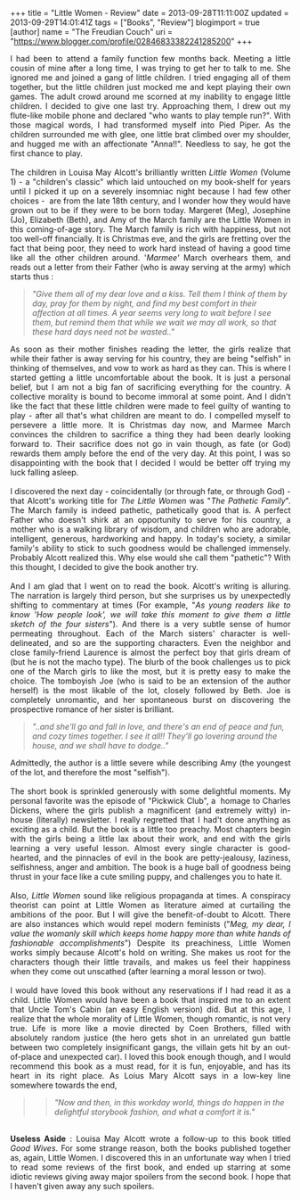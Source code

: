 +++
title = "Little Women - Review"
date = 2013-09-28T11:11:00Z
updated = 2013-09-29T14:01:41Z
tags = ["Books", "Review"]
blogimport = true 
[author]
	name = "The Freudian Couch"
	uri = "https://www.blogger.com/profile/02846833382241285200"
+++

<div dir="ltr" style="text-align: left;" trbidi="on">
<div style="text-align: justify;">
I had been to attend a family function few months back. Meeting a little cousin of mine after a long time, I was trying to get her to talk to me. She ignored me and joined a gang of little children. I tried engaging all of them together, but the little children just mocked me and kept playing their own games. The adult crowd around me scorned at my inability to engage little children. I decided to give one last try. Approaching them, I drew out my flute-like mobile phone and declared "who wants to play temple run?". With those magical words, I had transformed myself into Pied Piper. As the children surrounded me with glee, one little brat climbed over my shoulder, and hugged me with an affectionate "Anna!!". Needless to say, he got the first chance to play.</div>
<div style="text-align: justify;">
<br /></div>
<div style="text-align: justify;">
The children in Louisa May Alcott's brilliantly written <i>Little Women</i> (Volume 1) - a "children's classic" which laid untouched on my book-shelf for years until I picked it up on a severely insomniac night because I had few other choices - &nbsp;are from the late 18th century, and I wonder how they would have grown out to be if they were to be born today. Margeret (Meg), Josephine (Jo), Elizabeth (Beth), and Amy of the March family are the Little Women in this coming-of-age story. The March family is rich with happiness, but not too well-off financially. It is Christmas eve, and the girls are fretting over the fact that being poor, they need to work hard instead of having a good time like all the other children around. '<i>Marmee'</i>&nbsp;March overhears them, and reads out a letter from their Father (who is away serving at the army) which starts thus :</div>
<blockquote class="tr_bq">
<i>"Give them all of my dear love and a kiss. Tell them I think of them by day, pray for them by night, and find my best comfort in their affection at all times. A year seems very long to wait before I see them, but remind them that while we wait we may all work, so that these hard days need not be wasted.."</i></blockquote>
<div style="text-align: justify;">
As soon as their mother finishes reading the letter, the girls realize that while their father is away serving for his country, they are being "selfish" in thinking of themselves, and vow to work as hard as they can. This is where I started getting a little uncomfortable about the book. It is just a personal belief, but I am not a big fan of sacrificing everything for the country. A collective morality is bound to become immoral at some point. And I didn't like the fact that these little children were made to feel guilty of wanting to play - after all that's what children are meant to do. I compelled myself to persevere a little more. It is Christmas day now, and Marmee March convinces the children to sacrifice a thing they had been dearly looking forward to. Their sacrifice does not go in vain though, as fate (or God) rewards them amply before the end of the very day. At this point, I was so disappointing with the book that I decided I would be better off trying my luck falling asleep.</div>
<div style="text-align: justify;">
<br /></div>
<div style="text-align: justify;">
I discovered the next day - coincidentally (or through fate, or through God) - that Alcott's working title for <i>The Little Women</i> was "<i>The Pathetic Family</i>". The March family is indeed pathetic, pathetically good that is. A perfect Father who doesn't shirk at an opportunity to serve for his country, a mother who is a walking library of wisdom, and children who are adorable, intelligent, generous, hardworking and happy. In today's society, a similar family's ability to stick to such goodness would be challenged immensely. Probably Alcott realized this. Why else would she call them "pathetic"? With this thought, I decided to give the book another try.</div>
<div style="text-align: justify;">
<br /></div>
<div style="text-align: justify;">
And I am glad that I went on to read the book. Alcott's writing is alluring. The narration is largely third person, but she surprises us by unexpectedly shifting to commentary at times (For example, "<i>As young readers like to know 'How people look', we will take this moment to give them a little sketch of the four sisters</i>"). And there is a very subtle sense of humor permeating throughout. Each of the March sisters' character is well-delineated, and so are the supporting characters. Even the neighbor and close family-friend Laurence is almost the perfect boy that girls dream of (but he is not the macho type). The blurb of the book challenges us to pick one of the March girls to like the most, but it is pretty easy to make the choice. The tomboyish Joe (who is said to be an extension of the author herself) is the most likable of the lot, closely followed by Beth. Joe is completely unromantic, and her spontaneous burst on discovering the prospective romance of her sister is brilliant.</div>
<blockquote class="tr_bq">
<i>"..and she'll go and fall in love, and there's an end of peace and fun, and cozy times together. I see it all!! They'll go lovering around the house, and we shall have to dodge.."</i></blockquote>
<div style="text-align: justify;">
Admittedly, the author is a little severe while describing Amy (the youngest of the lot, and therefore the most "selfish").&nbsp;</div>
<div style="text-align: justify;">
<br /></div>
<div style="text-align: justify;">
The short book is sprinkled generously with some delightful moments. My personal favorite was the episode of "Pickwick Club", a &nbsp;homage to Charles Dickens, where the girls publish a magnificent (and extremely witty) in-house (literally) newsletter. I really regretted that I had't done anything as exciting as a child. But the book is a little too preachy. Most chapters begin with the girls being a little lax about their work, and end with the girls learning a very useful lesson. Almost every single character is good-hearted, and the pinnacles of evil in the book are petty-jealousy, laziness, selfishness, anger and ambition. The book is a huge ball of goodness being thrust in your face like a cute smiling puppy, and challenges you to hate it.</div>
<div style="text-align: justify;">
<br /></div>
<div style="text-align: justify;">
Also, <i>Little Women</i> sound like religious propaganda at times. A conspiracy theorist can point at Little Women as literature aimed at curtailing the ambitions of the poor. But I will give the benefit-of-doubt to Alcott. There are also instances which would repel modern feminists ("<i>Meg, my dear, I value the womanly skill which keeps home happy more than white hands of fashionable accomplishments</i>") Despite its preachiness, Little Women works simply because Alcott's hold on writing. She makes us root for the characters though their little travails, and makes us feel their happiness when they come out unscathed (after learning a moral lesson or two).</div>
<div style="text-align: justify;">
<br /></div>
<div style="text-align: justify;">
I would have loved this book without any reservations if I had read it as a child. Little Women would have been a book that inspired me to an extent that Uncle Tom's Cabin (an easy English version) did. But at this age, I realize that the whole morality of Little Women, though romantic, is not very true. Life is more like a movie directed by Coen Brothers, filled with absolutely random justice (the hero gets shot in an unrelated gun battle between two completely insignificant gangs, the villain gets hit by an out-of-place and unexpected car). I loved this book enough though, and I would recommend this book as a must read, for it is fun, enjoyable, and has its heart in its right place. As Loius Mary Alcott says in a low-key line somewhere towards the end,</div>
<blockquote class="tr_bq">
<blockquote class="tr_bq">
<i>"Now and then, in this workday world, things do happen in the delightful storybook fashion, and what a comfort it is."</i></blockquote>
</blockquote>
<br />
<div style="text-align: justify;">
<b>Useless Aside</b> :&nbsp;<span style="text-align: justify;">Louisa May Alcott wrote a follow-up to this book titled <i>Good Wives</i>. For some strange reason, both the books published together as, again, Little Women. I discovered this in an unfortunate way when I tried to read some reviews of the first book, and ended up starring at some idiotic reviews giving away major spoilers from the second book. I hope that I haven't given away any such spoilers.</span></div>
</div>

